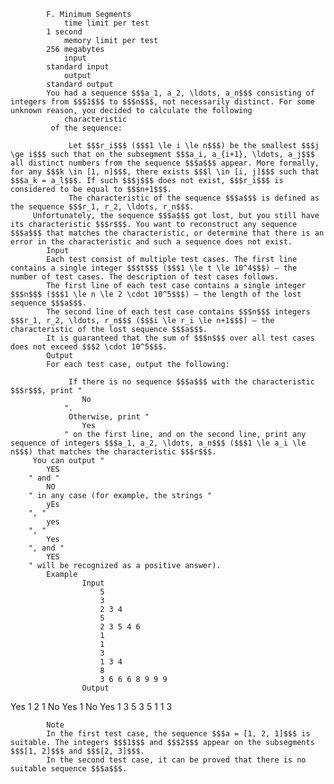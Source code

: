 			F. Minimum Segments
				time limit per test
			1 second
				memory limit per test
			256 megabytes
				input
			standard input
				output
			standard output
			You had a sequence $$$a_1, a_2, \ldots, a_n$$$ consisting of integers from $$$1$$$ to $$$n$$$, not necessarily distinct. For some unknown reason, you decided to calculate the following 
				characteristic
			 of the sequence: 
			 
				 Let $$$r_i$$$ ($$$1 \le i \le n$$$) be the smallest $$$j \ge i$$$ such that on the subsegment $$$a_i, a_{i+1}, \ldots, a_j$$$ all distinct numbers from the sequence $$$a$$$ appear. More formally, for any $$$k \in [1, n]$$$, there exists $$$l \in [i, j]$$$ such that $$$a_k = a_l$$$. If such $$$j$$$ does not exist, $$$r_i$$$ is considered to be equal to $$$n+1$$$. 
				 The characteristic of the sequence $$$a$$$ is defined as the sequence $$$r_1, r_2, \ldots, r_n$$$. 
		 Unfortunately, the sequence $$$a$$$ got lost, but you still have its characteristic $$$r$$$. You want to reconstruct any sequence $$$a$$$ that matches the characteristic, or determine that there is an error in the characteristic and such a sequence does not exist.
			Input
			Each test consist of multiple test cases. The first line contains a single integer $$$t$$$ ($$$1 \le t \le 10^4$$$) — the number of test cases. The description of test cases follows.
			The first line of each test case contains a single integer $$$n$$$ ($$$1 \le n \le 2 \cdot 10^5$$$) — the length of the lost sequence $$$a$$$.
			The second line of each test case contains $$$n$$$ integers $$$r_1, r_2, \ldots, r_n$$$ ($$$i \le r_i \le n+1$$$) — the characteristic of the lost sequence $$$a$$$. 
			It is guaranteed that the sum of $$$n$$$ over all test cases does not exceed $$$2 \cdot 10^5$$$.
			Output
			For each test case, output the following: 
			 
				 If there is no sequence $$$a$$$ with the characteristic $$$r$$$, print "
					No
				". 
				 Otherwise, print "
					Yes
				" on the first line, and on the second line, print any sequence of integers $$$a_1, a_2, \ldots, a_n$$$ ($$$1 \le a_i \le n$$$) that matches the characteristic $$$r$$$. 
		 You can output "
			YES
		" and "
			NO
		" in any case (for example, the strings "
			yEs
		", "
			yes
		", "
			Yes
		", and "
			YES
		" will be recognized as a positive answer).
			Example
					Input
						5
						3
						2 3 4
						5
						2 3 5 4 6
						1
						1
						3
						1 3 4
						8
						3 6 6 6 8 9 9 9
					Output
					
Yes
1 2 1
No
Yes
1 
No
Yes
1 3 5 3 5 1 1 3

			Note
			In the first test case, the sequence $$$a = [1, 2, 1]$$$ is suitable. The integers $$$1$$$ and $$$2$$$ appear on the subsegments $$$[1, 2]$$$ and $$$[2, 3]$$$.
			In the second test case, it can be proved that there is no suitable sequence $$$a$$$.
